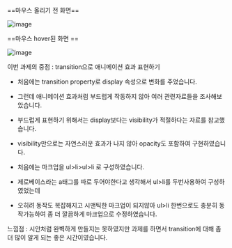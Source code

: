 ==마우스 올리기 전 화면==

![image](https://github.com/M-Moong/home-work/assets/109510367/6b70edfa-3cc5-4b93-b2a8-5956f07b4a54)




==마우스 hover된 화면 == 

![image](https://github.com/M-Moong/home-work/assets/109510367/95a74e48-dc7b-473f-9f8f-57ff293762cc)


이번 과제의 중점 : transition으로 애니메이션 효과 표현하기

- 처음에는 transition property로 display 속성으로 변화를 주었습니다.
- 그런데 애니메이션 효과처럼 부드럽게 작동하지 않아 여러 관련자료들을 조사해보았습니다.
- 부드럽게 표현하기 위해서는 display보다는 visibility가 적절하다는 자료를 참고했습니다.
- visibility만으로는 자연스러운 효과가 나지 않아 opacity도 포함하여 구현하였습니다.




- 처음에는 마크업을 ul>li>ul>li 로 구성하였습니다.
- 제로베이스라는 a태그를 따로 두어야한다고 생각해서 ul>li를 두번사용하여 구성하였었는데
- 오히려 동작도 복잡해지고 시맨틱한 마크업이 되지않아 ul>li 한번으로도 충분히 동작가능하여 좀 더 깔끔하게 마크업으로 수정하였습니다.

느낌점 : 시안처럼 완벽하게 만들지는 못하였지만 과제를 하면서 transition에 대해 좀더 많이 알게 되는 좋은 시간이였습니다.
